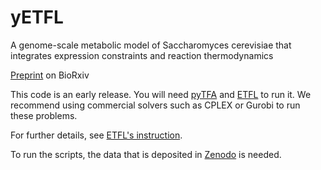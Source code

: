 # yETFL

A genome-scale metabolic model of Saccharomyces cerevisiae that integrates expression constraints and reaction thermodynamics

[Preprint](https://www.biorxiv.org/content/10.1101/2021.02.17.431671v1) on BioRxiv

This code is an early release. You will need [pyTFA](https://github.com/EPFL-LCSB/pytfa) and [ETFL](https://github.com/EPFL-LCSB/etfl) to run it. We recommend using commercial solvers such as CPLEX or Gurobi to run these problems.

For further details, see [ETFL's instruction](https://github.com/EPFL-LCSB/etfl/blob/master/README.rst).

To run the scripts, the data that is deposited in [Zenodo](https://zenodo.org/record/4778047#.YKfF8OvRY6U) is needed.
